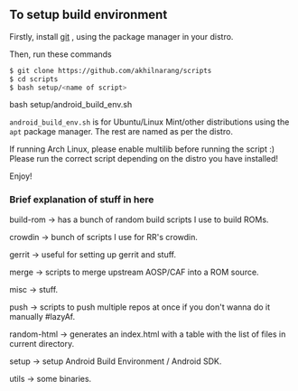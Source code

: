 
## To setup build environment

Firstly, install [git](https://git-scm.com/book/en/v2/Getting-Started-Installing-Git) , using the package manager in your distro.

Then, run these commands

```bash
$ git clone https://github.com/akhilnarang/scripts
$ cd scripts
$ bash setup/<name of script>
```
bash setup/android_build_env.sh

`android_build_env.sh` is for Ubuntu/Linux Mint/other distributions using the `apt` package manager.
The rest are named as per the distro.

If running Arch Linux, please enable multilib before running the script :)
Please run the correct script depending on the distro you have installed!

Enjoy!

### Brief explanation of stuff in here

build-rom -> has a bunch of random build scripts I use to build ROMs.

crowdin -> bunch of scripts I use for RR's crowdin.

gerrit -> useful for setting up gerrit and stuff.

merge -> scripts to merge upstream AOSP/CAF into a ROM source.

misc -> stuff.

push -> scripts to push multiple repos at once if you don't wanna do it manually #lazyAf.

random-html -> generates an index.html with a table with the list of files in current directory.

setup -> setup Android Build Environment / Android SDK.

utils -> some binaries.
